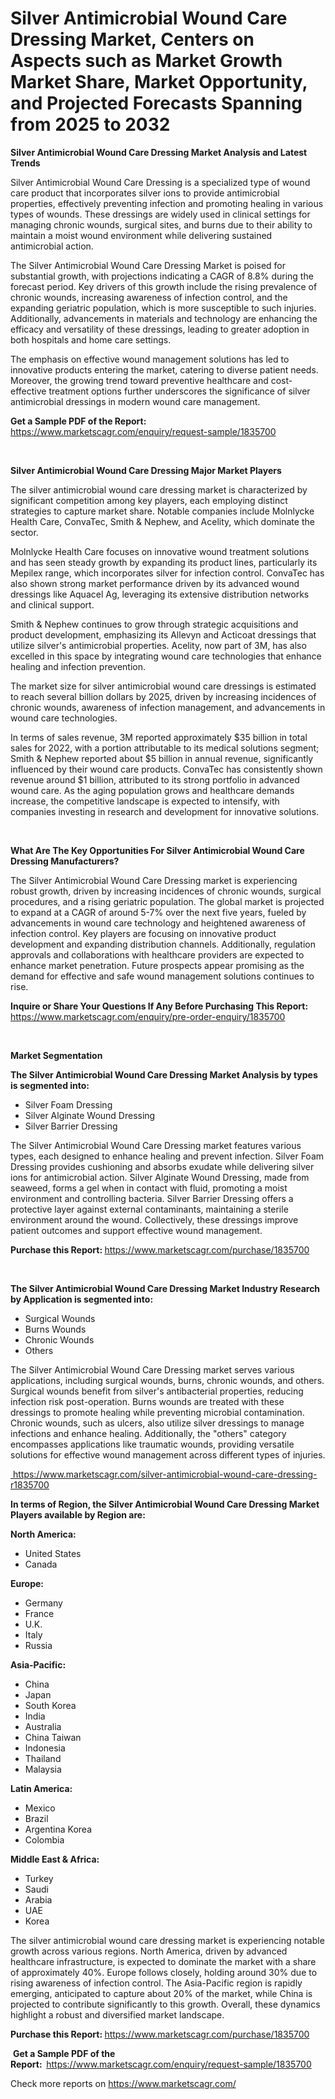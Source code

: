 <p><h1>Silver Antimicrobial Wound Care Dressing Market, Centers on Aspects such as Market Growth Market Share, Market Opportunity, and Projected Forecasts Spanning from 2025 to 2032</h1></p><p><strong>Silver Antimicrobial Wound Care Dressing Market Analysis and Latest Trends</strong></p>
<p><p>Silver Antimicrobial Wound Care Dressing is a specialized type of wound care product that incorporates silver ions to provide antimicrobial properties, effectively preventing infection and promoting healing in various types of wounds. These dressings are widely used in clinical settings for managing chronic wounds, surgical sites, and burns due to their ability to maintain a moist wound environment while delivering sustained antimicrobial action.</p><p>The Silver Antimicrobial Wound Care Dressing Market is poised for substantial growth, with projections indicating a CAGR of 8.8% during the forecast period. Key drivers of this growth include the rising prevalence of chronic wounds, increasing awareness of infection control, and the expanding geriatric population, which is more susceptible to such injuries. Additionally, advancements in materials and technology are enhancing the efficacy and versatility of these dressings, leading to greater adoption in both hospitals and home care settings. </p><p>The emphasis on effective wound management solutions has led to innovative products entering the market, catering to diverse patient needs. Moreover, the growing trend toward preventive healthcare and cost-effective treatment options further underscores the significance of silver antimicrobial dressings in modern wound care management.</p></p>
<p><strong>Get a Sample PDF of the Report:&nbsp;</strong> <a href="https://www.marketscagr.com/enquiry/request-sample/1835700?utm_campaign=2471&utm_medium=2&utm_source=Github&utm_content=ia&utm_term=26032025&utm_id=silver-antimicrobial-wound-care-dressing">https://www.marketscagr.com/enquiry/request-sample/1835700</a></p>
<p>&nbsp;</p>
<p><strong>Silver Antimicrobial Wound Care Dressing Major Market Players</strong></p>
<p><p>The silver antimicrobial wound care dressing market is characterized by significant competition among key players, each employing distinct strategies to capture market share. Notable companies include Molnlycke Health Care, ConvaTec, Smith & Nephew, and Acelity, which dominate the sector. </p><p>Molnlycke Health Care focuses on innovative wound treatment solutions and has seen steady growth by expanding its product lines, particularly its Mepilex range, which incorporates silver for infection control. ConvaTec has also shown strong market performance driven by its advanced wound dressings like Aquacel Ag, leveraging its extensive distribution networks and clinical support. </p><p>Smith & Nephew continues to grow through strategic acquisitions and product development, emphasizing its Allevyn and Acticoat dressings that utilize silver's antimicrobial properties. Acelity, now part of 3M, has also excelled in this space by integrating wound care technologies that enhance healing and infection prevention. </p><p>The market size for silver antimicrobial wound care dressings is estimated to reach several billion dollars by 2025, driven by increasing incidences of chronic wounds, awareness of infection management, and advancements in wound care technologies. </p><p>In terms of sales revenue, 3M reported approximately $35 billion in total sales for 2022, with a portion attributable to its medical solutions segment; Smith & Nephew reported about $5 billion in annual revenue, significantly influenced by their wound care products. ConvaTec has consistently shown revenue around $1 billion, attributed to its strong portfolio in advanced wound care. As the aging population grows and healthcare demands increase, the competitive landscape is expected to intensify, with companies investing in research and development for innovative solutions.</p></p>
<p>&nbsp;</p>
<p><strong>What Are The Key Opportunities For Silver Antimicrobial Wound Care Dressing Manufacturers?</strong></p>
<p><p>The Silver Antimicrobial Wound Care Dressing market is experiencing robust growth, driven by increasing incidences of chronic wounds, surgical procedures, and a rising geriatric population. The global market is projected to expand at a CAGR of around 5-7% over the next five years, fueled by advancements in wound care technology and heightened awareness of infection control. Key players are focusing on innovative product development and expanding distribution channels. Additionally, regulation approvals and collaborations with healthcare providers are expected to enhance market penetration. Future prospects appear promising as the demand for effective and safe wound management solutions continues to rise.</p></p>
<p><strong>Inquire or Share Your Questions If Any Before Purchasing This Report:</strong> <a href="https://www.marketscagr.com/enquiry/pre-order-enquiry/1835700?utm_campaign=2471&utm_medium=2&utm_source=Github&utm_content=ia&utm_term=26032025&utm_id=silver-antimicrobial-wound-care-dressing">https://www.marketscagr.com/enquiry/pre-order-enquiry/1835700</a></p>
<p>&nbsp;</p>
<p><strong>Market Segmentation</strong></p>
<p><strong>The Silver Antimicrobial Wound Care Dressing Market Analysis by types is segmented into:</strong></p>
<p><ul><li>Silver Foam Dressing</li><li>Silver Alginate Wound Dressing</li><li>Silver Barrier Dressing</li></ul></p>
<p><p>The Silver Antimicrobial Wound Care Dressing market features various types, each designed to enhance healing and prevent infection. Silver Foam Dressing provides cushioning and absorbs exudate while delivering silver ions for antimicrobial action. Silver Alginate Wound Dressing, made from seaweed, forms a gel when in contact with fluid, promoting a moist environment and controlling bacteria. Silver Barrier Dressing offers a protective layer against external contaminants, maintaining a sterile environment around the wound. Collectively, these dressings improve patient outcomes and support effective wound management.</p></p>
<p><strong>Purchase this Report:&nbsp;</strong><a href="https://www.marketscagr.com/purchase/1835700?utm_campaign=2471&utm_medium=2&utm_source=Github&utm_content=ia&utm_term=26032025&utm_id=silver-antimicrobial-wound-care-dressing">https://www.marketscagr.com/purchase/1835700</a></p>
<p>&nbsp;</p>
<p><strong>The Silver Antimicrobial Wound Care Dressing Market Industry Research by Application is segmented into:</strong></p>
<p><ul><li>Surgical Wounds</li><li>Burns Wounds</li><li>Chronic Wounds</li><li>Others</li></ul></p>
<p><p>The Silver Antimicrobial Wound Care Dressing market serves various applications, including surgical wounds, burns, chronic wounds, and others. Surgical wounds benefit from silver's antibacterial properties, reducing infection risk post-operation. Burns wounds are treated with these dressings to promote healing while preventing microbial contamination. Chronic wounds, such as ulcers, also utilize silver dressings to manage infections and enhance healing. Additionally, the "others" category encompasses applications like traumatic wounds, providing versatile solutions for effective wound management across different types of injuries.</p></p>
<p><a href="https://www.marketscagr.com/silver-antimicrobial-wound-care-dressing-r1835700?utm_campaign=2471&utm_medium=2&utm_source=Github&utm_content=ia&utm_term=26032025&utm_id=silver-antimicrobial-wound-care-dressing">&nbsp;https://www.marketscagr.com/silver-antimicrobial-wound-care-dressing-r1835700</a></p>
<p><strong>In terms of Region, the Silver Antimicrobial Wound Care Dressing Market Players available by Region are:</strong></p>
<p>
    <p> <strong> North America: </strong>
        <ul>
            <li>United States</li>
            <li>Canada</li>
        </ul>
        </p> 
    <p> <strong> Europe: </strong>
        <ul>
            <li>Germany</li>
            <li>France</li>
            <li>U.K.</li>
            <li>Italy</li>
            <li>Russia</li>
        </ul>
        </p> 
    <p> <strong> Asia-Pacific: </strong>
        <ul>
            <li>China</li>
            <li>Japan</li>
            <li>South Korea</li>
            <li>India</li>
            <li>Australia</li>
            <li>China Taiwan</li>
            <li>Indonesia</li>
            <li>Thailand</li>
            <li>Malaysia</li>
        </ul>
        </p> 
    <p> <strong> Latin America: </strong>
        <ul>
            <li>Mexico</li>
            <li>Brazil</li>
            <li>Argentina Korea</li>
            <li>Colombia</li>
        </ul>
        </p> 
    <p> <strong> Middle East & Africa: </strong>
        <ul>
            <li>Turkey</li>
            <li>Saudi</li>
            <li>Arabia</li>
            <li>UAE</li>
            <li>Korea</li>
        </ul>
    </p>
    </p>
<p><p>The silver antimicrobial wound care dressing market is experiencing notable growth across various regions. North America, driven by advanced healthcare infrastructure, is expected to dominate the market with a share of approximately 40%. Europe follows closely, holding around 30% due to rising awareness of infection control. The Asia-Pacific region is rapidly emerging, anticipated to capture about 20% of the market, while China is projected to contribute significantly to this growth. Overall, these dynamics highlight a robust and diversified market landscape.</p></p>
<p><strong>Purchase this Report: </strong><a href="https://www.marketscagr.com/purchase/1835700?utm_campaign=2471&utm_medium=2&utm_source=Github&utm_content=ia&utm_term=26032025&utm_id=silver-antimicrobial-wound-care-dressing">https://www.marketscagr.com/purchase/1835700</a></p>
<p>&nbsp;<strong>Get a Sample PDF of the Report:&nbsp;&nbsp;</strong><a href="https://www.marketscagr.com/enquiry/request-sample/1835700?utm_campaign=2471&utm_medium=2&utm_source=Github&utm_content=ia&utm_term=26032025&utm_id=silver-antimicrobial-wound-care-dressing">https://www.marketscagr.com/enquiry/request-sample/1835700</a></p>
<p><strong></strong></p>
<p>Check more reports on <a href="https://www.marketscagr.com/?utm_campaign=2471&utm_medium=2&utm_source=Github&utm_content=ia&utm_term=26032025&utm_id=silver-antimicrobial-wound-care-dressing">https://www.marketscagr.com/</a></p>